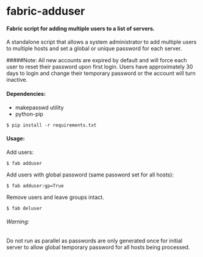 fabric-adduser
==============

#### Fabric script for adding multiple users to a list of servers. 
A standalone script that allows a system administrator to add multiple users 
to multiple hosts and set a global or unique password for each server.

#####Note:
All new accounts are expired by default and will force each user to reset
their password upon first login. Users have approximately 30 days to login
and change their temporary password or the account will turn inactive.


#### Dependencies:

- makepasswd utility
- python-pip

```
$ pip install -r requirements.txt
```

#### Usage:

Add users:

```
$ fab adduser
```

Add users with global password (same password set for all hosts):

```
$ fab adduser:gp=True
```

Remove users and leave groups intact.

```
$ fab deluser
```

###### Warning: 
Do not run as parallel as passwords are only generated once for initial server
to allow global temporary password for all hosts being processed.

